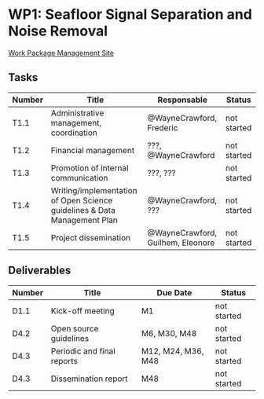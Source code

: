  # WP1: Seafloor Signal Separation and Noise Removal

[Work Package Management Site](https://resana.numerique.gouv.fr/public/perimetre/consulter/121579#)

## Tasks

| Number | Title | Responsable | Status |
| ------ | ------ | ---------- | ------ |
| T1.1   | Administrative management, coordination | @WayneCrawford, Frederic | not started |
| T1.2 | Financial management | ???, @WayneCrawford |  not started |
| T1.3  | Promotion of internal communication | ???, ??? | not started |
| T1.4  | Writing/implementation of Open Science guidelines & Data Management Plan | @WayneCrawford, ??? | not started |
| T1.5  | Project dissemination | @WayneCrawford, Guilhem, Eleonore | not started |

## Deliverables

| Number | Title | Due Date | Status |
| ------ | ------ | ---------- | ------ |
| D1.1  | Kick-off meeting | M1 | not started |
| D4.2 | Open source guidelines | M6, M30, M48 | not started |
| D4.3 | Periodic and final reports | M12, M24, M36, M48 | not started |
| D4.3 | Dissemination report | M48 | not started |
